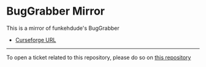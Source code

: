 # BugGrabber Mirror

This is a mirror of funkehdude's BugGrabber

- [Curseforge URL](https://www.curseforge.com/wow/addons/bug-grabber)

----

To open a ticket related to this repository, please do so on [this repository](https://github.com/curseforge-mirror/.github)
